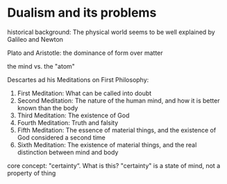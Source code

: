 # Dualism and its problems

historical background:
The physical world seems to be well explained by Galileo and Newton

Plato and Aristotle: the dominance of form over matter

the mind vs. the "atom"

Descartes ad his Meditations on First Philosophy:

1. First Meditation: What can be called into doubt
2. Second Meditation: The nature of the human mind, and how it is better known than the body
3. Third Meditation: The existence of God
4. Fourth Meditation: Truth and falsity
5. Fifth Meditation: The essence of material things, and the existence of God considered a second time
6. Sixth Meditation: The existence of material things, and the real distinction between mind and body

core concept: "certainty“. What is this?
"certainty" is a state of mind, not a property of thing
